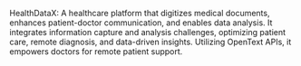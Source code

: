 HealthDataX: A healthcare platform that digitizes medical documents, enhances patient-doctor communication, and enables data analysis. It integrates information capture and analysis challenges, optimizing patient care, remote diagnosis, and data-driven insights. Utilizing OpenText APIs, it empowers doctors for remote patient support.
